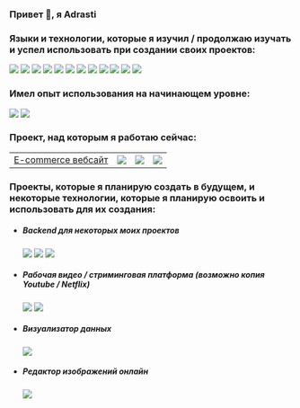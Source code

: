 ### Привет 👋, я Adrasti
<h3>Языки и технологии, которые я изучил / продолжаю изучать и успел использовать при создании своих проектов:</h3>
<p>
<img src="https://img.shields.io/badge/-Html-05122A?style=for-the-badge&amp;color=1f1f1f&amp;logo=html5">
<img src="https://img.shields.io/badge/-Css-05122A?style=for-the-badge&amp;color=1f1f1f&amp;logo=css3&amp;logoColor=2C9DD7">
<img src = "https://img.shields.io/badge/-Javascript-F6DF1B?style=for-the-badge&amp;color=1f1f1f&amp;logo=javascript&amp;logoColor=F6DF1B">
<img src = "https://img.shields.io/badge/React-20232A?style=for-the-badge&logo=react&logoColor=61DAFB">
<img src="https://img.shields.io/badge/-Linux-05122A?style=for-the-badge&amp;color=1f1f1f&amp;logo=linux&amp;logoColor=dfb914">
<img src = "https://img.shields.io/badge/-Git-05122A?style=for-the-badge&color=1f1f1f&logo=git">
<img src = "https://img.shields.io/badge/-GitHub-05122A?style=for-the-badge&color=1f1f1f&logo=github">
<img src = "https://img.shields.io/badge/webpack-%238DD6F9.svg?style=for-the-badge&color=1f1f1f&logo=webpack&amp">
<img src = "https://img.shields.io/badge/Visual%20Studio%20Code-0078d7.svg?style=for-the-badge&color=1f1f1f&logo=visual-studio-code&logoColor=0078d7">
<img src = "https://img.shields.io/badge/django-%23092E20.svg?style=for-the-badge&color=1f1f1f&logo=django&logoColor=white">
<img src = "https://img.shields.io/badge/typescript-%23007ACC.svg?style=for-the-badge&&color=1f1f1f&logo=typescript&logoColor=blue">
<img src = "https://img.shields.io/badge/Vue.js-35495E?style=for-the-badge&color=1f1f1f&logo=vuedotjs&logoColor=4FC08D">
</p>
<h3>Имел опыт использования на начинающем уровне:</h3>
<p>
<img src = "https://img.shields.io/badge/-Python-05122A?style=for-the-badge&color=1f1f1f&logo=python&logoColor=34709F">
<img src = "https://img.shields.io/badge/C%2B%2B-00599C?style=for-the-badge&color=1f1f1f&logo=c%2B%2B&logoColor=white">
</p>
<h3>Проект, над которым я работаю сейчас:</h3>
<p>
<table>
<tr>
<td>
<a href = "https://github.com/adrasti/ecommerce">E-commerce вебсайт</a>
</td>
<td>
<img src = "https://img.shields.io/badge/Vue.js-35495E?style=for-the-badge&color=1f1f1f&logo=vuedotjs&logoColor=4FC08D">
</td>
<td>
<img src = "https://img.shields.io/badge/typescript-%23007ACC.svg?style=for-the-badge&&color=1f1f1f&logo=typescript&logoColor=blue">
</td>
<td>
<img src = "https://img.shields.io/badge/django-%23092E20.svg?style=for-the-badge&logo=django&logoColor=white">
</td>
</tr>
</table>
</p>
<h3>Проекты, которые я планирую создать в будущем, и некоторые технологии, которые я планирую освоить и использовать для их создания:</h3>
<ul>
<li>
<h5>Backend для некоторых моих проектов</h5>
<img src = "https://img.shields.io/badge/Node.js-43853D?style=for-the-badge&logo=node.js&logoColor=white">
<img src = "https://img.shields.io/badge/django-%23092E20.svg?style=for-the-badge&logo=django&logoColor=white">
<img src = "https://img.shields.io/badge/MongoDB-%234ea94b.svg?style=for-the-badge&logo=mongodb&logoColor=white">
</li>
<li>
<h5>Рабочая видео / стриминговая платформа (возможно копия Youtube / Netflix)</h5>
<img src = "https://img.shields.io/badge/typescript-%23007ACC.svg?style=for-the-badge&logo=typescript&logoColor=white">
<img src = "https://img.shields.io/badge/django-%23092E20.svg?style=for-the-badge&logo=django&logoColor=white">
</li>
<li>
<h5>Визуализатор данных</h5>
<img src = "https://img.shields.io/static/v1?style=for-the-badge&message=D3.js&color=222222&logo=D3.js&logoColor=F9A03C&label="
</li>
</li>
<li>
<h5>Редактор изображений онлайн</h5>
<img src = "https://img.shields.io/badge/_-WASM-04133B.svg?style=for-the-badge"
</li>
</ul>
